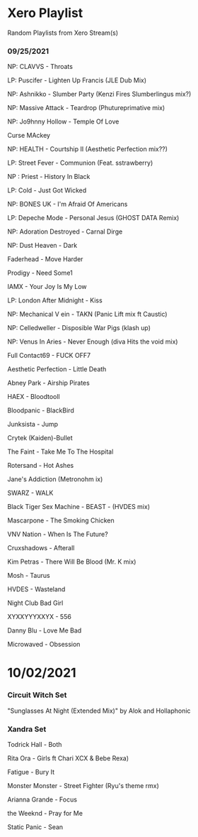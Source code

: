 # Xero Playlist

Random Playlists from Xero Stream(s)


### 09/25/2021

NP: CLAVVS - Throats

LP: Puscifer - Lighten Up Francis (JLE Dub Mix)

NP: Ashnikko - Slumber Party (Kenzi Fires Slumberlingus mix?)

 NP: Massive Attack - Teardrop (Phutureprimative mix)
 
 NP: Jo9hnny Hollow - Temple Of Love
 
 Curse MAckey
 
 NP: HEALTH - Courtship II (Aesthetic Perfection mix??)
 
 LP: Street Fever - Communion (Feat. sstrawberry)
 
 NP : Priest - History In Black
 
 LP: Cold - Just Got Wicked
 
 NP: BONES UK - I'm Afraid Of Americans
 
 LP: Depeche Mode - Personal Jesus (GHOST DATA Remix)
 
 NP: Adoration Destroyed - Carnal Dirge
 
 NP: Dust Heaven - Dark
 
 Faderhead - Move Harder
 
 Prodigy - Need Some1
 
 IAMX - Your Joy Is My Low
 
 LP: London After Midnight - Kiss
 
 NP: Mechanical V ein - TAKN (Panic Lift mix ft Caustic)
 
 NP: Celledweller - Disposible War Pigs (klash up)
 
 NP: Venus In Aries - Never Enough (diva Hits the void mix)
 
 Full Contact69 - FUCK OFF7
 
  Aesthetic Perfection - Little Death
  
  Abney Park - Airship Pirates
  
  HAEX - Bloodtooll
  
  Bloodpanic - BlackBird
  
  Junksista - Jump
  
  Crytek (Kaiden)-Bullet
  
  The Faint - Take Me To The Hospital
   
  Rotersand - Hot Ashes
   
  Jane's Addiction (Metronohm ix)
   
  SWARZ - WALK
   
  Black Tiger Sex Machine - BEAST - (HVDES mix)
    
  Mascarpone - The Smoking Chicken
  
   VNV Nation - When Is The Future?
  
  Cruxshadows - Afterall

Kim Petras - There Will Be Blood (Mr. K mix)

 Mosh - Taurus
 
 HVDES - Wasteland
 
  Night Club Bad Girl
  
  XYXXYYYXXYX - 556
  
   Danny Blu - Love Me Bad

Microwaved - Obsession
 
 
 
 # 10/02/2021
 
 ### Circuit Witch Set
 
 "Sunglasses At Night (Extended Mix)" by Alok and Hollaphonic
 
 
 ### Xandra Set
 
 Todrick Hall - Both
 
 Rita Ora - Girls ft Chari XCX & Bebe Rexa)
 
 Fatigue - Bury It
 
 Monster Monster - Street Fighter (Ryu's theme rmx)
 
 Arianna Grande - Focus
 
 the Weeknd - Pray for Me
 
 Static Panic - Sean
